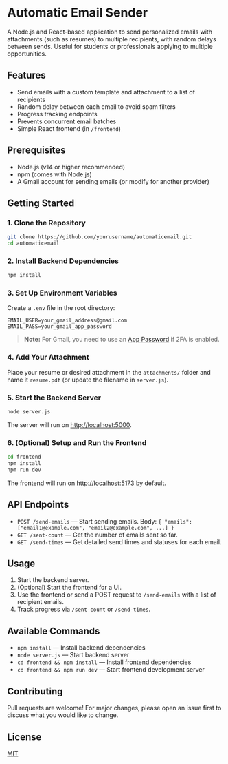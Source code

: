 # Automatic Email Sender

A Node.js and React-based application to send personalized emails with attachments (such as resumes) to multiple recipients, with random delays between sends. Useful for students or professionals applying to multiple opportunities.

## Features
- Send emails with a custom template and attachment to a list of recipients
- Random delay between each email to avoid spam filters
- Progress tracking endpoints
- Prevents concurrent email batches
- Simple React frontend (in `/frontend`)

## Prerequisites
- Node.js (v14 or higher recommended)
- npm (comes with Node.js)
- A Gmail account for sending emails (or modify for another provider)

## Getting Started

### 1. Clone the Repository
```bash
git clone https://github.com/yourusername/automaticemail.git
cd automaticemail
```

### 2. Install Backend Dependencies
```bash
npm install
```

### 3. Set Up Environment Variables
Create a `.env` file in the root directory:

```
EMAIL_USER=your_gmail_address@gmail.com
EMAIL_PASS=your_gmail_app_password
```
> **Note:** For Gmail, you need to use an [App Password](https://support.google.com/accounts/answer/185833) if 2FA is enabled.

### 4. Add Your Attachment
Place your resume or desired attachment in the `attachments/` folder and name it `resume.pdf` (or update the filename in `server.js`).

### 5. Start the Backend Server
```bash
node server.js
```
The server will run on [http://localhost:5000](http://localhost:5000).

### 6. (Optional) Setup and Run the Frontend
```bash
cd frontend
npm install
npm run dev
```
The frontend will run on [http://localhost:5173](http://localhost:5173) by default.

## API Endpoints
- `POST /send-emails` — Start sending emails. Body: `{ "emails": ["email1@example.com", "email2@example.com", ...] }`
- `GET /sent-count` — Get the number of emails sent so far.
- `GET /send-times` — Get detailed send times and statuses for each email.

## Usage
1. Start the backend server.
2. (Optional) Start the frontend for a UI.
3. Use the frontend or send a POST request to `/send-emails` with a list of recipient emails.
4. Track progress via `/sent-count` or `/send-times`.

## Available Commands
- `npm install` — Install backend dependencies
- `node server.js` — Start backend server
- `cd frontend && npm install` — Install frontend dependencies
- `cd frontend && npm run dev` — Start frontend development server

## Contributing
Pull requests are welcome! For major changes, please open an issue first to discuss what you would like to change.

## License
[MIT](LICENSE) 